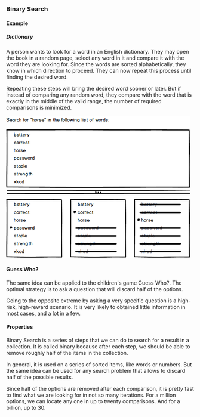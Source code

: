 ### Binary Search

#### Example

##### Dictionary

A person wants to look for a word in an English dictionary.
They may open the book in a random page, select any word in it and compare it
with the word they are looking for. Since the words are sorted alphabetically,
they know in which direction to proceed. They can now repeat this process
until finding the desired word.

Repeating these steps will bring the desired word sooner or later. But if
instead of comparing any random word, they compare with the word that is
exactly in the middle of the valid range, the number of required comparisons
is minimized.

![](01-01-binary-search.horse.png)

#### Guess Who?

The same idea can be applied to the children's game Guess Who?. The
optimal strategy is to ask a question that will discard half of the options.

Going to the opposite extreme by asking a very specific question is a
high-risk, high-reward scenario. It is very likely to obtained little
information in most cases, and a lot in a few.

#### Properties

Binary Search is a series of steps that we can do to search for a result in a
collection. It is called binary because after each step, we should be able to
remove roughly half of the items in the collection.

In general, it is used on a series of sorted items, like words or numbers.
But the same idea can be used for any search problem that allows to discard
half of the possible results.

Since half of the options are removed after each comparison, it is pretty fast
to find what we are looking for in not so many iterations. For a million
options, we can locate any one in up to twenty comparisons. And for a billion,
up to 30.
